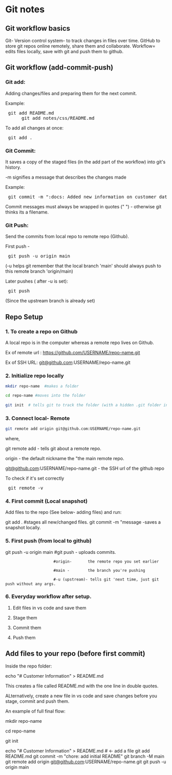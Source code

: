 # Git notes

## **Git workflow basics**

Git- Version control system- to track changes in files over time.
GitHub to store git repos online remotely, share them and collaborate.
Workflow= edits files locally, save with git and push them to github. 

## **Git workflow (add-commit-push)**

### **Git add:**

Adding changes/files and preparing them for the next commit.

Example:

<pre> git add README.md
      git add notes/css/README.md </pre>

To add all changes at once:

<pre> git add . </pre>


### **Git Commit:**

It saves a copy of the staged files (in the add part of the workflow) into git's history.

-m signifies a message that describes the changes made

Example:

<pre> git commit -m ":docs: Added new information on customer data to README" </pre>

Commit messages must always be wrapped in quotes (" ") - otherwise git thinks its a filename.


### **Git Push:**

Send the commits from local repo to remote repo (Github).

First push -                       <pre> git push -u origin main  </pre>

(-u helps git remember that the local branch 'main' should always push to this remote branch 'origin/main)

Later pushes ( after -u is set):    <pre> git push </pre>  (Since the upstream branch is already set)


## **Repo Setup**

### 1. To create a repo on Github

A local repo is in the computer whereas a remote repo lives on Github.

Ex of remote url : https://github.com/USERNAME/repo-name.git

Ex of SSH URL:  git@github.com:USERNAME/repo-name.git

### 2. Initialize repo locally 

```bash
mkdir repo-name  #makes a folder

cd repo-name #moves into the folder
 
git init  # tells git to track the folder (with a hidden .git folder inside)

```

### 3. Connect local- Remote

```bash
git remote add origin git@github.com:USERNAME/repo-name.git
```
where,

git remote add - tells git about a remote repo.

origin -  the default nickname the "the main remote repo.

git@github.com:USERNAME/repo-name.git - the SSH url of the github repo

To check if it's set correctly <pre> git remote -v </pre>



### 4. First commit (Local snapshot)

Add files to the repo (See below- adding files) and run:

git add .  #stages all new/changed files.
git commit -m "message -saves a snapshot locally.

### 5. First push (from local to github)

git push -u origin main  #git push -    uploads commits.

                         #origin-       the remote repo you set earlier

                         #main -        the branch you're pushing

                         #-u (upstream)- tells git 'next time, just git push without any args. 


### 6. Everyday workflow after setup.

1. Edit files in vs code and save them
   
2. Stage them
   
3. Commit them
   
4. Push them


## Add files to your repo (before first commit)

Inside the repo folder:

echo "# Customer Information" > README.md

This creates a file called README.md with the one line in double quotes.

ALternatively, create a new file in vs code and save changes before you stage, commit and push them. 

An example of full final flow:

mkdir repo-name

cd repo-name

git init

echo "# Customer Information" > README.md     # ← add a file
git add README.md
git commit -m "chore: add initial README"
git branch -M main
git remote add origin git@github.com:USERNAME/repo-name.git
git push -u origin main
